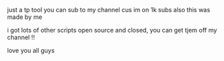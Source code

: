 just a tp tool
you can sub to my channel cus im on 1k subs
also this was made by me

i got lots of other scripts open source and closed, you can get tjem off my channel !!

love you all guys
